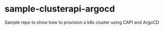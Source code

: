 # sample-clusterapi-argocd
Sample repo to show how to provision a k8s cluster using CAPI and ArgoCD
